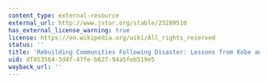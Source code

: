 ```yaml
---
content_type: external-resource
external_url: http://www.jstor.org/stable/23289510
has_external_license_warning: true
license: https://en.wikipedia.org/wiki/All_rights_reserved
status: ''
title: 'Rebuilding Communities Following Disaster: Lessons from Kobe and Los Angeles'
uid: df853564-3d4f-47fe-b627-94a5feb519e5
wayback_url: ''
---
```

